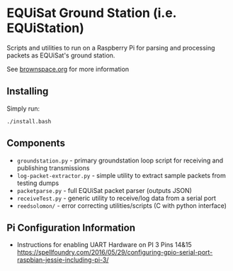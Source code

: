 # EQUiSat Ground Station (i.e. EQUiStation)
Scripts and utilities to run on a Raspberry Pi for parsing and processing packets as EQUiSat's ground station.

See [brownspace.org](brownspace.org) for more information

## Installing
Simply run:
```
./install.bash
```

## Components
- `groundstation.py` - primary groundstation loop script for receiving and publishing transmissions
- `log-packet-extractor.py` - simple utility to extract sample packets from testing dumps
- `packetparse.py` - full EQUiSat packet parser (outputs JSON)
- `receiveTest.py` - generic utility to receive/log data from a serial port
- `reedsolomon/` - error correcting utilities/scripts (C with python interface)

## Pi Configuration Information
- Instructions for enabling UART Hardware on PI 3 Pins 14&15 https://spellfoundry.com/2016/05/29/configuring-gpio-serial-port-raspbian-jessie-including-pi-3/
